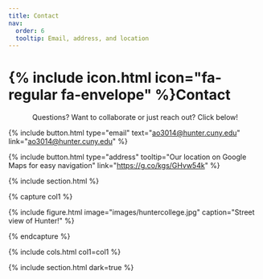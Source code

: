 ```yaml
---
title: Contact
nav:
  order: 6
  tooltip: Email, address, and location
---
```


# {% include icon.html icon="fa-regular fa-envelope" %}Contact

<div style="text-align: center;">
Questions? Want to collaborate or just reach out? Click below!
</div>

{%
  include button.html
  type="email"
  text="ao3014@hunter.cuny.edu"
  link="ao3014@hunter.cuny.edu"
%}

{%
  include button.html
  type="address"
  tooltip="Our location on Google Maps for easy navigation"
  link="https://g.co/kgs/GHvw54k"
%}

{% include section.html %}

{% capture col1 %}

{%
  include figure.html
  image="images/huntercollege.jpg"
  caption="Street view of Hunter!"
%}

{% endcapture %}

{% include cols.html col1=col1 %}

{% include section.html dark=true %}
